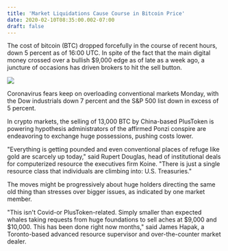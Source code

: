 ```yaml
---
title: 'Market Liquidations Cause Course in Bitcoin Price'
date: 2020-02-10T08:35:00.002-07:00
draft: false
---
```


The cost of bitcoin (BTC) dropped forcefully in the course of recent hours, down 5 percent as of 16:00 UTC. In spite of the fact that the main digital money crossed over a bullish $9,000 edge as of late as a week ago, a juncture of occasions has driven brokers to hit the sell button.  
  

[![](https://static.coindesk.com/wp-content/uploads/2020/03/bitmexliq-775x350.jpg)](https://static.coindesk.com/wp-content/uploads/2020/03/bitmexliq-775x350.jpg)

  
  
Coronavirus fears keep on overloading conventional markets Monday, with the Dow industrials down 7 percent and the S&P 500 list down in excess of 5 percent.  
  
In crypto markets, the selling of 13,000 BTC by China-based PlusToken is powering hypothesis administrators of the affirmed Ponzi conspire are endeavoring to exchange huge possessions, pushing costs lower.  
  
"Everything is getting pounded and even conventional places of refuge like gold are scarcely up today," said Rupert Douglas, head of institutional deals for computerized resource the executives firm Koine. "There is just a single resource class that individuals are climbing into: U.S. Treasuries."  
  
The moves might be progressively about huge holders directing the same old thing than stresses over bigger issues, as indicated by one market member.  
  
"This isn't Covid-or PlusToken-related. Simply smaller than expected whales taking requests from huge foundations to sell aches at $9,000 and $10,000. This has been done right now months," said James Hapak, a Toronto-based advanced resource supervisor and over-the-counter market dealer.